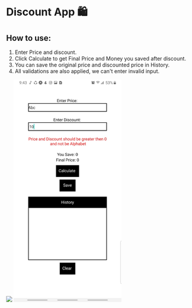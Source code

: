 ﻿# Discount App 🛍️
 ## How to use: 
 1. Enter Price and discount.
 2. Click Calculate to get Final Price and Money you saved after discount.
 3. You can save the original price and discounted price in History.
 4. All validations are also applied, we can't enter invalid input.


<img height = "600px" src="https://github.com/indiedanish/discount-app/blob/main/Image.jpeg" />
<img height = "600px" src="https://github.com/indiedanish/Discount-App-React-Native/blob/main/Image2.jpeg " />




